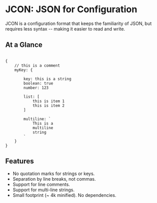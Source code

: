 # JCON: JSON for Configuration 

JCON is a configuration format that keeps the familiarity of JSON, but requires less syntax -- making it easier to read and write.

## At a Glance

```

{
    // this is a comment
    myKey: {

        key: this is a string
        boolean: true
        number: 123

        list: [
            this is item 1
            this is item 2
        ]
        
        multiline: `
            This is a
            multiline
            string
        `
    }
}

```

## Features

- No quotation marks for strings or keys.
- Separation by line breaks, not commas.
- Support for line comments.
- Support for multi-line strings.
- Small footprint (~ 4k minified). No dependencies.



